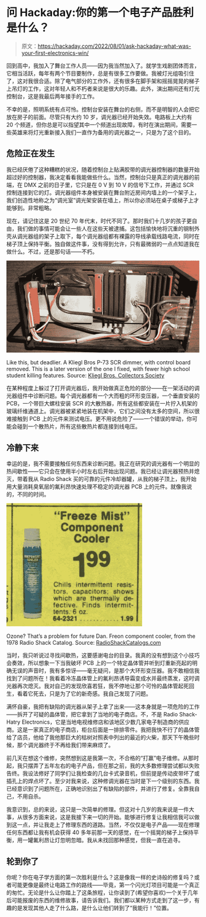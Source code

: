 # 问 Hackaday:你的第一个电子产品胜利是什么？

> 原文：<https://hackaday.com/2022/08/01/ask-hackaday-what-was-your-first-electronics-win/>

回到高中，我加入了舞台工作人员——因为我当然加入了。就学生戏剧团体而言，它相当活跃，每年有两个节目要制作，总是有很多工作要做。我被灯光组吸引住了，这对我很合适。除了电气部分的工作外，还有很多在脚手架和摇摇晃晃的梯子上吊灯的工作，这对年轻人和不朽者来说是很大的乐趣。此外，演出期间还有灯光控制台，这是我最后两年接手的工作。

不幸的是，照明系统有点可怜。控制台安装在舞台的右侧，而不是明智的人会把它放在房子的前面。尽管只有大约 10 岁，调光器已经开始失效。电路板上大约有 20 个频道，但你总是可以指望其中一个频道出现故障，有时在演出期间，需要一些英雄来将灯光重新接入我们一直作为备用的调光器之一，只是为了这个目的。

## 危险正在发生

我已经厌倦了这种糟糕的状况，随着控制台上贴满胶带的调光器控制器的数量开始超过好的控制器，我决定看看我能做些什么。当然，控制台只是真正的调光器的前端，在 DMX 之前的日子里，它只是在 0 V 到 10 V 的信号下工作，并通过 SCR 控制连接到它的灯。调光器组件本身被安装在舞台附近房间内墙上的一个架子上，我们创造性地称之为“调光室”调光架安装在墙上，所以你必须站在桌子或梯子上才能够到。非常粗略。

现在，请记住这是 20 世纪 70 年代末，时代不同了。那时我们十几岁的孩子更自由，我们做的事情可能会让一些人在这些天被逮捕。这包括愉快地将沉重的钢制外壳从调光器组的架子上取下，每个调光器组都有裸露的导线承载线路电流，同时在梯子顶上保持平衡。独自做这件事，没有得到允许，只有最微弱的一点点知道我在做什么。不过，还是那句话——不朽。

![](img/78fb0233aeb147967dfd96f9689754b5.png)

Like this, but deadlier. A Kliegl Bros P-73 SCR dimmer, with control board removed. This is a later version of the one I fixed, with fewer high school student killing features. Source: [Kliegl Bros. Collectors Society](https://klieglbros.com/service/dimmers/P73/Kliegl%20Bros%20P73%20Dimmer%20Manual%20release%201_0.pdf)

在某种程度上躲过了打开调光器后，我开始做真正危险的部分——在一架活动的调光器组件中诊断问题。每个调光器都有一个大而粗的环形变压器，一个垂直安装的 PCB，一个带巨大螺柱安装 SCR 的大散热器，所有这些都安装在一片拧入机架的玻璃纤维通道上。调光器被紧紧地装在机架中，它们之间没有太多的空间，所以很难接触到 PCB 上的元件来测试电压。更不用说危险了——一个错误的举动，你可能会碰到一个散热片，所有这些散热片都连接到线电压。

## 冷静下来

幸运的是，我不需要接触任何东西来诊断问题。我正在研究的调光器有一个明显的热间歇性——它只会在使用半小时左右后开始出现问题。我已经让调光器预热并熄灭，带着我从 Radio Shack 买的可靠的元件冷却器罐，从我的梯子顶上，我开始用大量消耗臭氧层的氟利昂快速处理不稳定的调光器 PCB 上的元件。就像我说的，不同的时间。

![](img/1b465ff0a0eb8bc1a22d12d5ca819695.png)

Ozone? That’s a problem for future Dan. Freon component cooler, from the 1978 Radio Shack Catalog. Source: [RadioShackCatalogs.com](https://radioshackcatalogs.com/flipbook/1978_radioshack_catalog.html)

当时，我只听说过寻找间歇热，这要感谢电台的目录。我真的没有想到这个小技巧会奏效，所以想象一下当我破坏 PCB 上的一个特定晶体管并听到灯重新亮起的明确无误的声音时，我有多惊讶——毫无疑问，是那个大环形变压器。我不敢相信我找到了问题所在！我看着冷冻晶体管上的氟利昂诱导霜变成水并最终蒸发，这时调光器再次熄灭。我对自己的发现欣喜若狂，我不停地让那个可怜的晶体管起死回生，看着它死去，只是为了它的新奇感。我自己发现了问题。

满怀自豪，我把有缺陷的调光器从架子上拿了出来——这本身就是一项危险的工作——拆开了可疑的晶体管，把它拿到了当地的电子商店。不，不是 Radio Shack-Hatry Electronics，它是当地电视维修店和该地区少数几家电子制造商的供应商。这是一家真正的电子商店，柜台后面是一排排零件。我把我快不行了的晶体管给了店员，他给了我他那巨大的枯树对照表中列出的最近的火柴，那天下午晚些时候，那个调光器终于不再给我们带来麻烦了。

前几天在想这个维修，突然想到这是我第一次，不合格的“打赢”电子维修。从那时起，我只摆弄了五年左右的电子产品，但在那之前，我的大多数修理尝试都以失败告终。我设法修好了同学们让我检查的几台卡式录音机，但前提是传动皮带坏了或插孔上的焊点坏了。至少对我来说，这种修调光器在当时是下一个级别的东西。我已经意识到了问题所在，正确地识别出了有缺陷的部件，并进行了修复。全靠我自己，不用自杀。

我意识到，总的来说，这只是一次简单的修理。但这对十几岁的我来说是一件大事，从很多方面来说，这是我接下来一切的开始。能够进行修复让我相信我可以做到这一点，并让我走上了修理东西的道路。当然，不仅仅是电子产品——现在修理任何东西都让我有机会获得 40 多年前那一天的感觉，在一个摇晃的梯子上保持平衡，用一罐氟利昂让灯忽明忽暗。我从未找回那种感觉，但我一直在追寻。

## 轮到你了

你呢？你在电子学方面的第一次胜利是什么？这是像我一样的史诗般的修复吗？或者可能更像是最终让电路工作的路线——毕竟，第一个闪光灯项目可能是一个真正的匆忙。无论是什么让你踏上了这条旅程，让你读到了(希望你喜欢)一个关于几年后可能报废的东西的维修故事，请告诉我们。我们都以某种方式走到了这一步，有趣的是发现其他人走了什么路，是什么让他们转到了“我能行！”位置。
